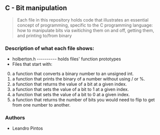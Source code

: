 ## C - Bit manipulation
> Each file in this repository holds code that illustrates an essential concept of programming,
> specific to the C programming language:
> how to manipulate bits via switiching them on and off, getting them, and printing to/from binary

### Description of what each file shows:
* holberton.h ---------- holds files' function prototypes
* Files that start with:
0. a function that converts a binary number to an unsigned int.
1. a function that prints the binary of a number without using / or %.
2. a function that returns the value of a bit at a given index.
3. a function that sets the value of a bit to 1 at a given index.
4. a function that sets the value of a bit to 0 at a given index.
5. a function that returns the number of bits you would need to flip to get from one number to another.

### Authors
* Leandro Pintos
